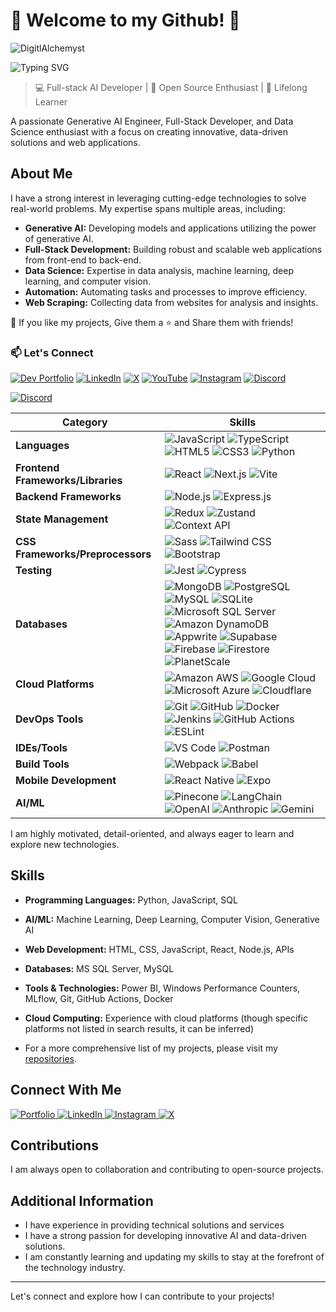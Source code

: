 # 🌟 Welcome to my Github! 🚀
<div align="center">
  <img align="left" src="https://komarev.com/ghpvc/?username=Gaurav-Wankhede&label=Profile%20views&color=0e75b6&style=flat" alt="DigitlAlchemyst" />
</div>
<br />

![Typing SVG](https://readme-typing-svg.herokuapp.com?color=%2336BCF7¢er=true&vCenter=true&width=600&lines=Welcome,+I+am+Gaurav+Wankhede;TECH+VERSE+YOUTUBER;I+am+a+self+taught+Full+Stack+AI+Solution+Architect)

> 💻 Full-stack AI Developer | 🚀 Open Source Enthusiast | 🌱 Lifelong Learner

A passionate Generative AI Engineer, Full-Stack Developer, and Data Science enthusiast with a focus on creating innovative, data-driven solutions and web applications.

## About Me

I have a strong interest in leveraging cutting-edge technologies to solve real-world problems. My expertise spans multiple areas, including:

*   **Generative AI:** Developing models and applications utilizing the power of generative AI.
*   **Full-Stack Development:** Building robust and scalable web applications from front-end to back-end.
*   **Data Science:** Expertise in data analysis, machine learning, deep learning, and computer vision.
*   **Automation:** Automating tasks and processes to improve efficiency.
*   **Web Scraping:** Collecting data from websites for analysis and insights.

💙 If you like my projects, Give them a ⭐ and Share them with friends!

### 📫 Let's Connect

[![Dev Portfolio](https://img.shields.io/badge/Dev_Website-4285F4?style=for-the-badge&logo=About.me&logoColor=white)](https://gaurav-wankhede.vercel.app/)
[![LinkedIn](https://img.shields.io/badge/LinkedIn-0077B5?style=for-the-badge&logo=linkedin&logoColor=white)](https://www.linkedin.com/in/wankhede-gaurav/)
[![X](https://img.shields.io/badge/X-000000?style=for-the-badge&logo=x&logoColor=white)](https://x.com/GTechverse16703)
[![YouTube](https://img.shields.io/badge/YouTube-FF0000?style=for-the-badge&logo=youtube&logoColor=white)](https://www.youtube.com/@GauravWankhede-TECHVERSE)
[![Instagram](https://img.shields.io/badge/Instagram-E4405F?style=for-the-badge&logo=instagram&logoColor=white)](https://www.instagram.com/_gaurav_wankhede_/)
[![Discord](https://img.shields.io/badge/Discord-7289DA?style=for-the-badge&logo=discord&logoColor=white)](https://discord.com/users/heroic8265)


[![Discord](https://img.shields.io/discord/1110703957640220777?color=purple&label=discord&logo=discord&style=plastic)](https://discord.gg/fD94w8f)

<table>
  <thead>
    <tr>
      <th>Category</th>
      <th>Skills</th>
    </tr>
  </thead>
  <tbody>
    <tr>
      <td><strong>Languages</strong></td>
      <td>
        <img src="https://img.shields.io/badge/-JavaScript-F7DF1E?style=flat-square&logo=javascript&logoColor=black" alt="JavaScript">
        <img src="https://img.shields.io/badge/-TypeScript-3178C6?style=flat-square&logo=typescript&logoColor=white" alt="TypeScript">
        <img src="https://img.shields.io/badge/-HTML5-E34F26?style=flat-square&logo=html5&logoColor=white" alt="HTML5">
        <img src="https://img.shields.io/badge/-CSS3-1572B6?style=flat-square&logo=css3&logoColor=white" alt="CSS3">
        <img src="https://img.shields.io/badge/-Python-3776AB?style=flat-square&logo=python&logoColor=white" alt="Python">
      </td>
    </tr>
    <tr>
      <td><strong>Frontend Frameworks/Libraries</strong></td>
      <td>
        <img src="https://img.shields.io/badge/-React-61DAFB?style=flat-square&logo=react&logoColor=black" alt="React">
        <img src="https://img.shields.io/badge/-Next.js-000000?style=flat-square&logo=next.js&logoColor=white" alt="Next.js">
        <img src="https://img.shields.io/badge/-Vite-646CFF?style=flat-square&logo=vite&logoColor=white" alt="Vite">
      </td>
    </tr>
    <tr>
      <td><strong>Backend Frameworks</strong></td>
      <td>
        <img src="https://img.shields.io/badge/-Node.js-339933?style=flat-square&logo=node.js&logoColor=white" alt="Node.js">
        <img src="https://img.shields.io/badge/-Express.js-000000?style=flat-square&logo=express&logoColor=white" alt="Express.js">
      </td>
    </tr>
    <tr>
      <td><strong>State Management</strong></td>
      <td>
        <img src="https://img.shields.io/badge/-Redux-764ABC?style=flat-square&logo=redux&logoColor=white" alt="Redux">
        <img src="https://img.shields.io/badge/-Zustand-000000?style=flat-square&logo=zustand&logoColor=white" alt="Zustand">
        <img src="https://img.shields.io/badge/-Context%20API-61DAFB?style=flat-square&logo=react&logoColor=black" alt="Context API">
      </td>
    </tr>
    <tr>
      <td><strong>CSS Frameworks/Preprocessors</strong></td>
      <td>
        <img src="https://img.shields.io/badge/-Sass-CC6699?style=flat-square&logo=sass&logoColor=white" alt="Sass">
        <img src="https://img.shields.io/badge/-Tailwind%20CSS-38B2AC?style=flat-square&logo=tailwind-css&logoColor=white" alt="Tailwind CSS">
        <img src="https://img.shields.io/badge/-Bootstrap-7952B3?style=flat-square&logo=bootstrap&logoColor=white" alt="Bootstrap">
      </td>
    </tr>
    <tr>
      <td><strong>Testing</strong></td>
      <td>
        <img src="https://img.shields.io/badge/-Jest-C21325?style=flat-square&logo=jest&logoColor=white" alt="Jest">
        <img src="https://img.shields.io/badge/-Cypress-17202C?style=flat-square&logo=cypress&logoColor=white" alt="Cypress">
      </td>
    </tr>
    <tr>
      <td><strong>Databases</strong></td>
      <td>
        <img src="https://img.shields.io/badge/-MongoDB-47A248?style=flat-square&logo=mongodb&logoColor=white" alt="MongoDB">
        <img src="https://img.shields.io/badge/-PostgreSQL-336791?style=flat-square&logo=postgresql&logoColor=white" alt="PostgreSQL">
        <img src="https://img.shields.io/badge/-MySQL-4479A1?style=flat-square&logo=mysql&logoColor=white" alt="MySQL">
        <img src="https://img.shields.io/badge/-SQLite-003B57?style=flat-square&logo=sqlite&logoColor=white" alt="SQLite">
        <img src="https://img.shields.io/badge/-Microsoft%20SQL%20Server-CC2927?style=flat-square&logo=microsoft-sql-server&logoColor=white" alt="Microsoft SQL Server">
        <img src="https://img.shields.io/badge/-Amazon%20DynamoDB-4053D6?style=flat-square&logo=amazon-dynamodb&logoColor=white" alt="Amazon DynamoDB">
        <img src="https://img.shields.io/badge/-Appwrite-FD366E?style=flat-square&logo=appwrite&logoColor=white" alt="Appwrite">
        <img src="https://img.shields.io/badge/-Supabase-3ECF8E?style=flat-square&logo=supabase&logoColor=white" alt="Supabase">
        <img src="https://img.shields.io/badge/-Firebase-FFCA28?style=flat-square&logo=firebase&logoColor=black" alt="Firebase">
        <img src="https://img.shields.io/badge/-Firestore-FFCA28?style=flat-square&logo=firebase&logoColor=black" alt="Firestore">
        <img src="https://img.shields.io/badge/-PlanetScale-000000?style=flat-square&logo=planetscale&logoColor=white" alt="PlanetScale">
      </td>
    </tr>
    <tr>
      <td><strong>Cloud Platforms</strong></td>
      <td>
        <img src="https://img.shields.io/badge/-Amazon%20AWS-232F3E?style=flat-square&logo=amazon-aws&logoColor=white" alt="Amazon AWS">
        <img src="https://img.shields.io/badge/-Google%20Cloud-4285F4?style=flat-square&logo=google-cloud&logoColor=white" alt="Google Cloud">
        <img src="https://img.shields.io/badge/-Microsoft%20Azure-0089D6?style=flat-square&logo=microsoft-azure&logoColor=white" alt="Microsoft Azure">
        <img src="https://img.shields.io/badge/-Cloudflare-F38020?style=flat-square&logo=cloudflare&logoColor=white" alt="Cloudflare">
      </td>
    </tr>
    <tr>
      <td><strong>DevOps Tools</strong></td>
      <td>
        <img src="https://img.shields.io/badge/-Git-F05032?style=flat-square&logo=git&logoColor=white" alt="Git">
        <img src="https://img.shields.io/badge/-GitHub-181717?style=flat-square&logo=github&logoColor=white" alt="GitHub">
        <img src="https://img.shields.io/badge/-Docker-2496ED?style=flat-square&logo=docker&logoColor=white" alt="Docker">
        <img src="https://img.shields.io/badge/-Jenkins-D24939?style=flat-square&logo=jenkins&logoColor=white" alt="Jenkins">
        <img src="https://img.shields.io/badge/-GitHub%20Actions-2088FF?style=flat-square&logo=github-actions&logoColor=white" alt="GitHub Actions">
        <img src="https://img.shields.io/badge/-ESLint-4B32C3?style=flat-square&logo=eslint&logoColor=white" alt="ESLint">
      </td>
    </tr>
    <tr>
      <td><strong>IDEs/Tools</strong></td>
      <td>
        <img src="https://img.shields.io/badge/-VS%20Code-007ACC?style=flat-square&logo=visual-studio-code&logoColor=white" alt="VS Code">
        <img src="https://img.shields.io/badge/-Postman-FF6C37?style=flat-square&logo=postman&logoColor=white" alt="Postman">
      </td>
    </tr>
    <tr>
      <td><strong>Build Tools</strong></td>
      <td>
        <img src="https://img.shields.io/badge/-Webpack-8DD6F9?style=flat-square&logo=webpack&logoColor=black" alt="Webpack">
        <img src="https://img.shields.io/badge/-Babel-F9DC3E?style=flat-square&logo=babel&logoColor=black" alt="Babel">
      </td>
    </tr>
    <tr>
      <td><strong>Mobile Development</strong></td>
      <td>
        <img src="https://img.shields.io/badge/-React%20Native-61DAFB?style=flat-square&logo=react&logoColor=black" alt="React Native">
        <img src="https://img.shields.io/badge/-Expo-000020?style=flat-square&logo=expo&logoColor=white" alt="Expo">
      </td>
    </tr>
    <tr>
      <td><strong>AI/ML</strong></td>
      <td>
        <img src="https://img.shields.io/badge/-Pinecone-000000?style=flat-square&logo=pinecone&logoColor=white" alt="Pinecone">
        <img src="https://img.shields.io/badge/-LangChain-000000?style=flat-square&logo=chainlink&logoColor=white" alt="LangChain">
        <img src="https://img.shields.io/badge/-OpenAI-412991?style=flat-square&logo=openai&logoColor=white" alt="OpenAI">
        <img src="https://img.shields.io/badge/-Anthropic-000000?style=flat-square&logo=a&logoColor=white" alt="Anthropic">
        <img src="https://img.shields.io/badge/-Gemini-4285F4?style=flat-square&logo=google&logoColor=white" alt="Gemini">
      </td>
    </tr>
  </tbody>
</table>




I am highly motivated, detail-oriented, and always eager to learn and explore new technologies.

## Skills

*   **Programming Languages:** Python, JavaScript, SQL
*   **AI/ML:** Machine Learning, Deep Learning, Computer Vision, Generative AI
*   **Web Development:** HTML, CSS, JavaScript, React, Node.js, APIs
*   **Databases:** MS SQL Server, MySQL
*   **Tools & Technologies:** Power BI, Windows Performance Counters, MLflow, Git, GitHub Actions, Docker
*   **Cloud Computing:** Experience with cloud platforms (though specific platforms not listed in search results, it can be inferred)



*   For a more comprehensive list of my projects, please visit my [repositories](https://github.com/Gaurav-Wankhede?tab=repositories).

## Connect With Me

<div align="left">
    <a href="https://gaurav-wankhede.vercel.app/" target="_blank">
        <img src="https://img.shields.io/badge/Portfolio-000000?style=for-the-badge&logo=aboutdotme&logoColor=white" alt="Portfolio" />
    </a>
    <a href="https://www.linkedin.com/in/wankhede-gaurav" target="_blank">
        <img src="https://img.shields.io/badge/LinkedIn-0077B5?style=for-the-badge&logo=linkedin&logoColor=white" alt="LinkedIn" />
    </a>
    <a href="https://instagram.com/gaurav_wankhede_02?igshid=OGQ5ZDc2ODk2ZA==" target="_blank">
        <img src="https://img.shields.io/badge/Instagram-E4405F?style=for-the-badge&logo=instagram&logoColor=white" alt="Instagram" />
    </a>
     <a href="https://x.com/GTechverse16703" target="_blank">
        <img src="https://img.shields.io/badge/X-000000?style=for-the-badge&logo=x&logoColor=white" alt="X" />
    </a>
</div>

## Contributions

I am always open to collaboration and contributing to open-source projects.

## Additional Information

*   I have experience in providing technical solutions and services
*   I have a strong passion for developing innovative AI and data-driven solutions.
*   I am constantly learning and updating my skills to stay at the forefront of the technology industry.

---

Let's connect and explore how I can contribute to your projects!

